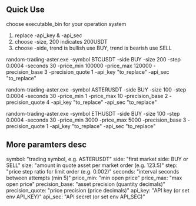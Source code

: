 ## Quick Use
choose executable_bin for your operation system

1. replace -api_key & -api_sec
2. choose -size, 200 indicates 200USDT
3. choose -side, trend is bullish use BUY, trend is bearish use SELL

random-trading-aster.exe -symbol BTCUSDT -side BUY -size 200 -step 0.0004 -seconds 30 -price_min 100000 -price_max 120000 -precision_base 3 -precision_quote 1 -api_key "to_replace" -api_sec "to_replace"

random-trading-aster.exe -symbol ASTERUSDT -side BUY -size 100 -step 0.0004 -seconds 30 -price_min 1 -price_max 10 -precision_base 2 -precision_quote 4 -api_key "to_replace" -api_sec "to_replace"

random-trading-aster.exe -symbol ETHUSDT -side BUY -size 100 -step 0.0004 -seconds 30 -price_min 3000 -price_max 5000 -precision_base 3 -precision_quote 1 -api_key "to_replace" -api_sec "to_replace"

## More paramters desc
symbol:  "trading symbol, e.g. ASTERUSDT"
side:    "first market side: BUY or SELL"
size:    "amount in quote asset per market order (e.g. 123.5)"
step:    "price step ratio for limit order (e.g. 0.002)"
seconds: "interval seconds between attempts (min 5)"
price_min:  "min open price"
price_max:  "max open price"
precision_base:  "asset precision (quantity decimals)"
precision_quote: "price precision (price decimals)"
api_key: "API key (or set env API_KEY)"
api_sec: "API secret (or set env API_SEC)"


